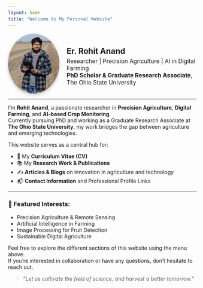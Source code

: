 ```yaml
---
layout: home
title: "Welcome to My Personal Website"
---
```


<div style="display: flex; align-items: center; gap: 20px;">
  <img src="/assets/profile.jpg" alt="Rohit Anand" style="border-radius: 50%; width: 160px; height: 160px; object-fit: cover; box-shadow: 0px 4px 10px rgba(0,0,0,0.2);">
  <div>
    <h2 style="margin-bottom: 0;">Er. Rohit Anand</h2>
    <p style="font-size: 1.1em; margin-top: 5px;">
      Researcher | Precision Agriculture | AI in Digital Farming  
      <br>
      <strong>PhD Scholar & Graduate Research Associate</strong>, The Ohio State University
    </p>
  </div>
</div>

---

I’m **Rohit Anand**, a passionate researcher in **Precision Agriculture**, **Digital Farming**, and **AI-based Crop Monitoring**.  
Currently pursuing PhD and working as a Graduate Research Associate at **The Ohio State University**, my work bridges the gap between agriculture and emerging technologies.

This website serves as a central hub for:
- 📄 My **Curriculum Vitae (CV)**
- 📚 My **Research Work & Publications**
- ✍️ **Articles & Blogs** on innovation in agriculture and technology
- 📬 **Contact Information** and Professional Profile Links

---

### 📌 Featured Interests:
- Precision Agriculture & Remote Sensing  
- Artificial Intelligence in Farming  
- Image Processing for Fruit Detection  
- Sustainable Digital Agriculture

Feel free to explore the different sections of this website using the menu above.  
If you’re interested in collaboration or have any questions, don’t hesitate to reach out.

> *“Let us cultivate the field of science, and harvest a better tomorrow.”*
